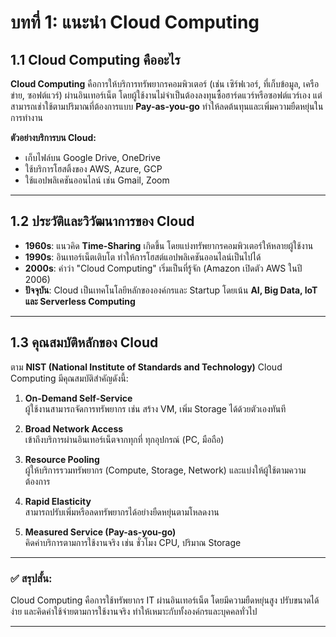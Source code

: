 # บทที่ 1: แนะนำ Cloud Computing

## 1.1 Cloud Computing คืออะไร
**Cloud Computing** คือการให้บริการทรัพยากรคอมพิวเตอร์ (เช่น เซิร์ฟเวอร์, ที่เก็บข้อมูล, เครือข่าย, ซอฟต์แวร์) ผ่านอินเทอร์เน็ต โดยผู้ใช้งานไม่จำเป็นต้องลงทุนซื้อฮาร์ดแวร์หรือซอฟต์แวร์เอง แต่สามารถเช่าใช้ตามปริมาณที่ต้องการแบบ **Pay-as-you-go** ทำให้ลดต้นทุนและเพิ่มความยืดหยุ่นในการทำงาน

**ตัวอย่างบริการบน Cloud:**
- เก็บไฟล์บน Google Drive, OneDrive
- ใช้บริการโฮสติ้งของ AWS, Azure, GCP
- ใช้แอปพลิเคชันออนไลน์ เช่น Gmail, Zoom

---

## 1.2 ประวัติและวิวัฒนาการของ Cloud
- **1960s**: แนวคิด **Time-Sharing** เกิดขึ้น โดยแบ่งทรัพยากรคอมพิวเตอร์ให้หลายผู้ใช้งาน
- **1990s**: อินเทอร์เน็ตเติบโต ทำให้การโฮสต์แอปพลิเคชันออนไลน์เป็นไปได้
- **2000s**: คำว่า "Cloud Computing" เริ่มเป็นที่รู้จัก (Amazon เปิดตัว AWS ในปี 2006)
- **ปัจจุบัน**: Cloud เป็นเทคโนโลยีหลักขององค์กรและ Startup โดยเน้น **AI, Big Data, IoT และ Serverless Computing**

---

## 1.3 คุณสมบัติหลักของ Cloud
ตาม **NIST (National Institute of Standards and Technology)** Cloud Computing มีคุณสมบัติสำคัญดังนี้:

1. **On-Demand Self-Service**  
   ผู้ใช้งานสามารถจัดการทรัพยากร เช่น สร้าง VM, เพิ่ม Storage ได้ด้วยตัวเองทันที

2. **Broad Network Access**  
   เข้าถึงบริการผ่านอินเทอร์เน็ตจากทุกที่ ทุกอุปกรณ์ (PC, มือถือ)

3. **Resource Pooling**  
   ผู้ให้บริการรวมทรัพยากร (Compute, Storage, Network) และแบ่งให้ผู้ใช้ตามความต้องการ

4. **Rapid Elasticity**  
   สามารถปรับเพิ่มหรือลดทรัพยากรได้อย่างยืดหยุ่นตามโหลดงาน

5. **Measured Service (Pay-as-you-go)**  
   คิดค่าบริการตามการใช้งานจริง เช่น ชั่วโมง CPU, ปริมาณ Storage

---

### ✅ สรุปสั้น:
Cloud Computing คือการใช้ทรัพยากร IT ผ่านอินเทอร์เน็ต โดยมีความยืดหยุ่นสูง ปรับขนาดได้ง่าย และคิดค่าใช้จ่ายตามการใช้งานจริง ทำให้เหมาะกับทั้งองค์กรและบุคคลทั่วไป

---
